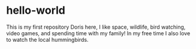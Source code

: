 # hello-world
This is my first repository
Doris here, I like space, wildlife, bird watching, video games, and spending time with my family!
In my free time I also love to watch the local hummingbirds.
